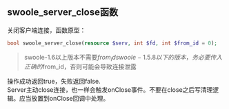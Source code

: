 swoole_server_close函数
-----
关闭客户端连接，函数原型：
```php
bool swoole_server_close(resource $serv, int $fd, int $from_id = 0);
```
> swoole-1.6以上版本不需要$from_id
> swoole-1.5.8以下的版本，务必要传入正确的$from_id，否则可能会导致连接泄露

操作成功返回true，失败返回false.  
Server主动close连接，也一样会触发onClose事件。不要在close之后写清理逻辑。应当放置到onClose回调中处理。
